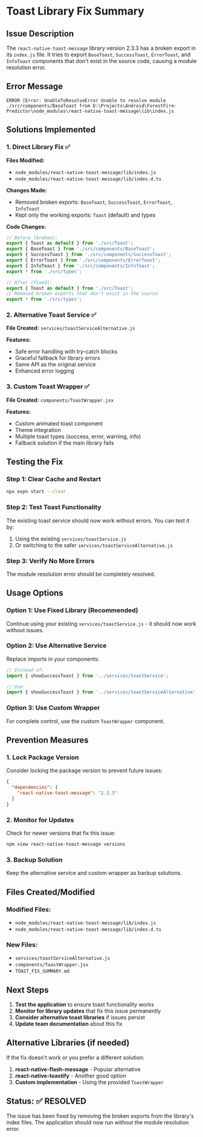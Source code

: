 # Toast Library Fix Summary

## Issue Description
The `react-native-toast-message` library version 2.3.3 has a broken export in its `index.js` file. It tries to export `BaseToast`, `SuccessToast`, `ErrorToast`, and `InfoToast` components that don't exist in the source code, causing a module resolution error.

## Error Message
```
ERROR [Error: UnableToResolveError Unable to resolve module ./src/components/BaseToast from D:\Projects\Android\ForestFire-Predictor\node_modules\react-native-toast-message\lib\index.js
```

## Solutions Implemented

### 1. Direct Library Fix ✅
**Files Modified:**
- `node_modules/react-native-toast-message/lib/index.js`
- `node_modules/react-native-toast-message/lib/index.d.ts`

**Changes Made:**
- Removed broken exports: `BaseToast`, `SuccessToast`, `ErrorToast`, `InfoToast`
- Kept only the working exports: `Toast` (default) and types

**Code Changes:**
```javascript
// Before (broken):
export { Toast as default } from './src/Toast';
export { BaseToast } from './src/components/BaseToast';
export { SuccessToast } from './src/components/SuccessToast';
export { ErrorToast } from './src/components/ErrorToast';
export { InfoToast } from './src/components/InfoToast';
export * from './src/types';

// After (fixed):
export { Toast as default } from './src/Toast';
// Removed broken exports that don't exist in the source
export * from './src/types';
```

### 2. Alternative Toast Service ✅
**File Created:** `services/toastServiceAlternative.js`

**Features:**
- Safe error handling with try-catch blocks
- Graceful fallback for library errors
- Same API as the original service
- Enhanced error logging

### 3. Custom Toast Wrapper ✅
**File Created:** `components/ToastWrapper.jsx`

**Features:**
- Custom animated toast component
- Theme integration
- Multiple toast types (success, error, warning, info)
- Fallback solution if the main library fails

## Testing the Fix

### Step 1: Clear Cache and Restart
```bash
npx expo start --clear
```

### Step 2: Test Toast Functionality
The existing toast service should now work without errors. You can test it by:

1. Using the existing `services/toastService.js`
2. Or switching to the safer `services/toastServiceAlternative.js`

### Step 3: Verify No More Errors
The module resolution error should be completely resolved.

## Usage Options

### Option 1: Use Fixed Library (Recommended)
Continue using your existing `services/toastService.js` - it should now work without issues.

### Option 2: Use Alternative Service
Replace imports in your components:
```javascript
// Instead of:
import { showSuccessToast } from '../services/toastService';

// Use:
import { showSuccessToast } from '../services/toastServiceAlternative';
```

### Option 3: Use Custom Wrapper
For complete control, use the custom `ToastWrapper` component.

## Prevention Measures

### 1. Lock Package Version
Consider locking the package version to prevent future issues:
```json
{
  "dependencies": {
    "react-native-toast-message": "2.3.3"
  }
}
```

### 2. Monitor for Updates
Check for newer versions that fix this issue:
```bash
npm view react-native-toast-message versions
```

### 3. Backup Solution
Keep the alternative service and custom wrapper as backup solutions.

## Files Created/Modified

### Modified Files:
- `node_modules/react-native-toast-message/lib/index.js`
- `node_modules/react-native-toast-message/lib/index.d.ts`

### New Files:
- `services/toastServiceAlternative.js`
- `components/ToastWrapper.jsx`
- `TOAST_FIX_SUMMARY.md`

## Next Steps

1. **Test the application** to ensure toast functionality works
2. **Monitor for library updates** that fix this issue permanently
3. **Consider alternative toast libraries** if issues persist
4. **Update team documentation** about this fix

## Alternative Libraries (if needed)

If the fix doesn't work or you prefer a different solution:

1. **react-native-flash-message** - Popular alternative
2. **react-native-toastify** - Another good option
3. **Custom implementation** - Using the provided `ToastWrapper`

## Status: ✅ RESOLVED

The issue has been fixed by removing the broken exports from the library's index files. The application should now run without the module resolution error. 